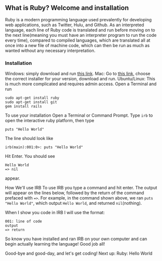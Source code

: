 ## What is Ruby? Welcome and installation

Ruby is a modern programming language used prevalently for developing web applications, such as Twitter, Hulu, and Github. As an interpreted language, each line of Ruby code is translated and run before moving on to the next line(meaning you must have an interpreter program to run the code every time), compared to compiled languages, which are translated all at once into a new file of machine code, which can then be run as much as wanted without any necessary interpretation. 

### Installation
Windows: simply download and run [this link](https://s3.amazonaws.com/railsinstaller/Windows/railsinstaller-3.4.0.exe).
Mac: Go to [this link](http://railsinstaller.org/en), choose the correct installer for your version, download and run.
Ubuntu/Linux: This is much more complicated and requires admin access. Open a Terminal and run

```
sudo apt-get install ruby
sudo apt-get install git
gem install rails
```

To use your installation
Open a Terminal or Command Prompt. Type `irb` to open the interactive ruby platform, then type 

`puts "Hello World"`

The line should look like 

`irb(main):001:0>: puts "Hello World"`

Hit Enter. You should see 

```
Hello World
=> nil
```

appear.

How We'll use IRB
To use IRB you type a command and hit enter. The output will appear on the lines below, followed by the return of the command prefaced with `=>`. For example, in the command shown above, we ran `puts "Hello World"`, which output `Hello World`, and returned `nil`(nothing).

When I show you code in IRB I will use the format:

```
001: line of code
output
=> return
```

So know you have installed and ran IRB on your own computer and can begin actually learning the language! Good job all!

Good-bye and good-day, and let's get coding!
Next up: Ruby: Hello World
